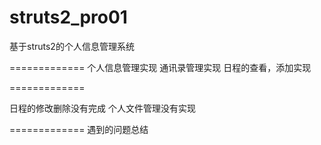 struts2_pro01
=============

基于struts2的个人信息管理系统

=============
个人信息管理实现
通讯录管理实现
日程的查看，添加实现

=============

日程的修改删除没有完成
个人文件管理没有实现


=============
遇到的问题总结

